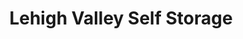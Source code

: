 ---
title: "Lehigh Valley Self Storage"
url: /bethlehem/lehigh-valley-self-storage/
shop: storage rental
---